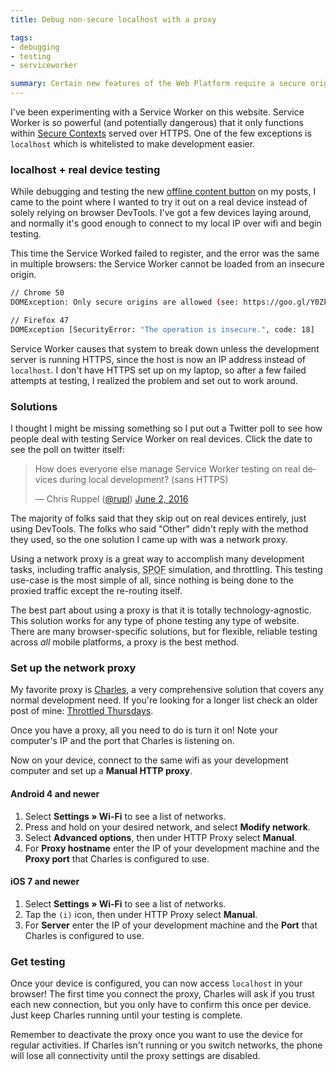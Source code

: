```yaml
---
title: Debug non-secure localhost with a proxy

tags:
- debugging
- testing
- serviceworker

summary: Certain new features of the Web Platform require a secure origin, complicating local development and testing. Use a network proxy to make testing localhost on real devices easy!
---
```


I've been experimenting with a Service Worker on this website. Service Worker is so powerful (and potentially dangerous) that it only functions within [Secure Contexts](https://www.w3.org/TR/secure-contexts/) served over HTTPS. One of the few exceptions is `localhost` which is whitelisted to make development easier.

### localhost + real device testing

While debugging and testing the new [offline content button](https://chrisruppel.com/blog/service-worker-offline-content/) on my posts, I came to the point where I wanted to try it out on a real device instead of solely relying on browser DevTools. I've got a few devices laying around, and normally it's good enough to connect to my local IP over wifi and begin testing.

This time the Service Worked failed to register, and the error was the same in multiple browsers: the Service Worker cannot be loaded from an insecure origin.

```sh
// Chrome 50
DOMException: Only secure origins are allowed (see: https://goo.gl/Y0ZkNV).

// Firefox 47
DOMException [SecurityError: "The operation is insecure.", code: 18]
```


Service Worker causes that system to break down unless the development server is running HTTPS, since the host is now an IP address instead of `localhost`. I don't have HTTPS set up on my laptop, so after a few failed attempts at testing, I realized the problem and set out to work around.


### Solutions

I thought I might be missing something so I put out a Twitter poll to see how people deal with testing Service Worker on real devices. Click the date to see the poll on twitter itself:

<blockquote class="twitter-tweet" data-lang="en"><p lang="en" dir="ltr">How does everyone else manage Service Worker testing on real devices during local development? (sans HTTPS)</p><p>&mdash; Chris Ruppel (<a href="https://twitter.com/rupl">@rupl</a>) <a href="https://twitter.com/rupl/status/738164517599739909">June 2, 2016</a></p></blockquote>

The majority of folks said that they skip out on real devices entirely, just using DevTools. The folks who said "Other" didn't reply with the method they used, so the one solution I came up with was a network proxy.

Using a network proxy is a great way to accomplish many development tasks, including traffic analysis, <abbr title="Single point of failure">SPOF</abbr> simulation, and throttling. This testing use-case is the most simple of all, since nothing is being done to the proxied traffic except the re-routing itself.

The best part about using a proxy is that it is totally technology-agnostic. This solution works for any type of phone testing any type of website. There are many browser-specific solutions, but for flexible, reliable testing across _all_ mobile platforms, a proxy is the best method.

### Set up the network proxy

My favorite proxy is [Charles](https://www.charlesproxy.com/), a very comprehensive solution that covers any normal development need. If you're looking for a longer list check an older post of mine: [Throttled Thursdays](https://fourkitchens.com/blog/article/throttled-thursdays).

Once you have a proxy, all you need to do is turn it on! Note your computer's IP and the port that Charles is listening on.

Now on your device, connect to the same wifi as your development computer and set up a **Manual HTTP proxy**.

#### Android 4 and newer

1. Select **Settings » Wi-Fi** to see a list of networks.
2. Press and hold on your desired network, and select **Modify network**.
3. Select **Advanced options**, then under HTTP Proxy select **Manual**.
4. For **Proxy hostname** enter the IP of your development machine and the **Proxy port** that Charles is configured to use.

#### iOS 7 and newer

1. Select **Settings » Wi-Fi** to see a list of networks.
2. Tap the `(i)` icon, then under HTTP Proxy select **Manual**.
3. For **Server** enter the IP of your development machine and the **Port** that Charles is configured to use.

### Get testing

Once your device is configured, you can now access `localhost` in your browser! The first time you connect the proxy, Charles will ask if you trust each new connection, but you only have to confirm this once per device. Just keep Charles running until your testing is complete.

<aside class="warning">
<p>Remember to deactivate the proxy once you want to use the device for regular activities. If Charles isn't running or you switch networks, the phone will lose all connectivity until the proxy settings are disabled.</p>
</aside>
